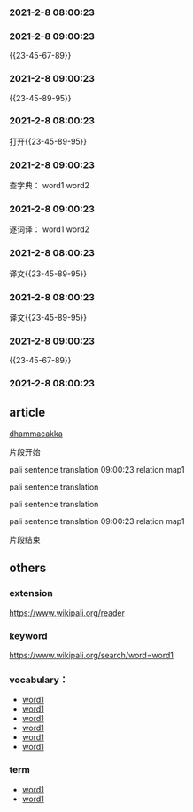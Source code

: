 ### 2021-2-8 08:00:23



### 2021-2-8 09:00:23
{{23-45-67-89}}

### 2021-2-8 09:00:23
{{23-45-89-95}}

### 2021-2-8 08:00:23
打开{{23-45-89-95}}

### 2021-2-8 09:00:23
查字典： word1  word2 

### 2021-2-8 09:00:23
逐词译： word1  word2 

### 2021-2-8 08:00:23
译文{{23-45-89-95}}

### 2021-2-8 08:00:23
译文{{23-45-89-95}}


### 2021-2-8 09:00:23
{{23-45-67-89}}

### 2021-2-8 08:00:23



## article
[dhammacakka](https://www.wikipali.org/article)

片段开始

pali sentence
translation
09:00:23 relation map1


pali sentence
translation

pali sentence
translation

pali sentence
translation
09:00:23 relation map1

片段结束


## others
### extension
https://www.wikipali.org/reader

### keyword
https://www.wikipali.org/search/word=word1

### vocabulary：
- [word1](link?word=word1)
- [word1](link?word=word1)
- [word1](link?word=word1)
- [word1](link?word=word1)
- [word1](link?word=word1)
- [word1](link?word=word1)

### term
- [word1](link?word=word1)
- [word1](link?word=word1)
